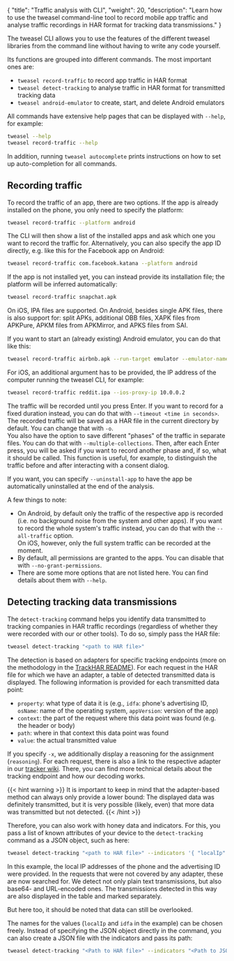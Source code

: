 {
    "title": "Traffic analysis with CLI",
    "weight": 20,
    "description": "Learn how to use the tweasel command-line tool to record mobile app traffic and analyse traffic recordings in HAR format for tracking data transmissions."
}

The tweasel CLI allows you to use the features of the different tweasel libraries from the command line without having to write any code yourself.

Its functions are grouped into different commands. The most important ones are:

* `tweasel record-traffic` to record app traffic in HAR format
* `tweasel detect-tracking` to analyse traffic in HAR format for transmitted tracking data
* `tweasel android-emulator` to create, start, and delete Android emulators

All commands have extensive help pages that can be displayed with `--help`, for example:

```sh
tweasel --help
tweasel record-traffic --help
```

In addition, running `tweasel autocomplete` prints instructions on how to set up auto-completion for all commands.

## Recording traffic

To record the traffic of an app, there are two options. If the app is already installed on the phone, you only need to specify the platform:

```sh
tweasel record-traffic --platform android
```

The CLI will then show a list of the installed apps and ask which one you want to record the traffic for. Alternatively, you can also specify the app ID directly, e.g. like this for the Facebook app on Android:

```sh
tweasel record-traffic com.facebook.katana --platform android
```

If the app is not installed yet, you can instead provide its installation file; the platform will be inferred automatically:

```sh
tweasel record-traffic snapchat.apk
```

On iOS, IPA files are supported. On Android, besides single APK files, there is also support for: split APKs, additional OBB files, XAPK files from APKPure, APKM files from APKMirror, and APKS files from SAI.

If you want to start an (already existing) Android emulator, you can do that like this:

```sh
tweasel record-traffic airbnb.apk --run-target emulator --emulator-name "<name of the emulator>"
```

For iOS, an additional argument has to be provided, the IP address of the computer running the tweasel CLI, for example:

```sh
tweasel record-traffic reddit.ipa --ios-proxy-ip 10.0.0.2
```

The traffic will be recorded until you press Enter. If you want to record for a fixed duration instead, you can do that with `--timeout <time in seconds>`. The recorded traffic will be saved as a HAR file in the current directory by default. You can change that with `-o`.  
You also have the option to save different "phases" of the traffic in separate files. You can do that with `--multiple-collections`. Then, after each Enter press, you will be asked if you want to record another phase and, if so, what it should be called. This function is useful, for example, to distinguish the traffic before and after interacting with a consent dialog.

If you want, you can specify `--uninstall-app` to have the app be automatically uninstalled at the end of the analysis.

A few things to note:

* On Android, by default only the traffic of the respective app is recorded (i.e. no background noise from the system and other apps). If you want to record the whole system's traffic instead, you can do that with the `--all-traffic` option.  
  On iOS, however, only the full system traffic can be recorded at the moment.
* By default, all permissions are granted to the apps. You can disable that with `--no-grant-permissions`.
* There are some more options that are not listed here. You can find details about them with `--help`.

## Detecting tracking data transmissions

The `detect-tracking` command helps you identify data transmitted to tracking companies in HAR traffic recordings (regardless of whether they were recorded with our or other tools). To do so, simply pass the HAR file:

```sh
tweasel detect-tracking "<path to HAR file>"
```

The detection is based on adapters for specific tracking endpoints (more on the methodology in the [TrackHAR README](https://github.com/tweaselORG/TrackHAR)). For each request in the HAR file for which we have an adapter, a table of detected transmitted data is displayed. The following information is provided for each transmitted data point:

* `property`: what type of data it is (e.g., `idfa`: phone's advertising ID, `osName`: name of the operating system, `appVersion`: version of the app)
* `context`: the part of the request where this data point was found (e.g. the header or body)
* `path`: where in that context this data point was found
* `value`: the actual transmitted value

If you specify `-x`, we additionally display a reasoning for the assignment (`reasoning`). For each request, there is also a link to the respective adapter in our [tracker wiki](https://trackers.tweasel.org/). There, you can find more technical details about the tracking endpoint and how our decoding works.

{{< hint warning >}}
It is important to keep in mind that the adapter-based method can always only provide a lower bound: The displayed data was definitely transmitted, but it is very possible (likely, even) that more data was transmitted but not detected.
{{< /hint >}}

Therefore, you can also work with honey data and indicators. For this, you pass a list of known attributes of your device to the `detect-tracking` command as a JSON object, such as here:

```sh
tweasel detect-tracking "<path to HAR file>" --indicators '{ "localIp": ["10.0.0.2", "fd31:4159::a2a1"], "idfa": "6a1c1487-a0af-4223-b142-a0f4621d0311" }'
```

In this example, the local IP addresses of the phone and the advertising ID were provided. In the requests that were not covered by any adapter, these are now searched for. We detect not only plain text transmissions, but also base64- and URL-encoded ones. The transmissions detected in this way are also displayed in the table and marked separately.

But here too, it should be noted that data can still be overlooked.

The names for the values (`localIp` and `idfa` in the example) can be chosen freely. Instead of specifying the JSON object directly in the command, you can also create a JSON file with the indicators and pass its path:

```sh
tweasel detect-tracking "<Path to HAR file>" --indicators "<Path to JSON file>"
```
